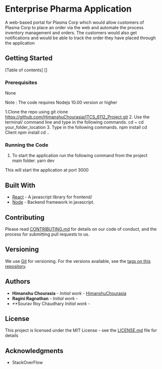 # Enterprise Pharma Application
A web-based portal for Plasma Corp which would allow customers of Plasma Corp to place an order via the web and automate the process inventory management and orders. The customers would also get notifications and would be able to track the order they have placed through the application 



## Getting Started
[Table of contents]
[]
### Prerequisites
None



Note : The code requires Nodejs 10.00 version or higher

1.Clone the repo using 
  git clone https://github.com/HimanshuChourasia/ITCS_6112_Project.git
2. Use the terminal/ command line and type in the following commands.
  cd ~
  cd your_folder_location
3. Type in the following commands.
npm install
cd Client 
npm install
cd ..




### Running the Code

1. To start the application run the following command from the project main folder.
  yarn dev


This will start the application at port 3000

## Built With

* [React](https://reactjs.org/) - A javascript library for frontend/
* [Node](https://nodejs.org/en/) - Backend framework in javascript.


## Contributing

Please read [CONTRIBUTING.md](https://gist.github.com/PurpleBooth/b24679402957c63ec426) for details on our code of conduct, and the process for submitting pull requests to us.

## Versioning

We use [Git](https://git-scm.com/) for versioning. For the versions available, see the [tags on this repository](https://github.com/HimanshuChourasia/Movie_Recommendations_Using_MRJob/tags). 

## Authors

* **Himanshu Chourasia** - *Initial work* - [HimanshuChourasia](https://github.com/HimanshuChourasia)
* **Ragini Ragnathan** - *Initial work* - 
* **Sourav Roy Chaudhary *Initial work* - 


## License

This project is licensed under the MIT License - see the [LICENSE.md](LICENSE.md) file for details

## Acknowledgments

* StackOverFlow

